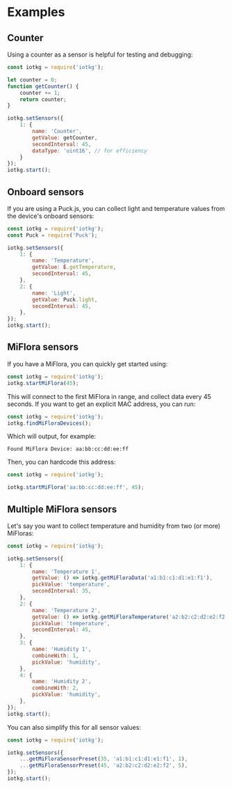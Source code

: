 # Examples

## Counter
Using a counter as a sensor is helpful for testing and debugging:

```javascript
const iotkg = require('iotkg');

let counter = 0;
function getCounter() {
    counter += 1;
    return counter;
}

iotkg.setSensors({
    1: {
        name: 'Counter',
        getValue: getCounter,
        secondInterval: 45,
        dataType: 'uint16', // for efficiency
    }
});
iotkg.start();
```

## Onboard sensors

If you are using a Puck.js, you can collect light and temperature values from the device's onboard sensors:

```javascript
const iotkg = require('iotkg');
const Puck = require('Puck');

iotkg.setSensors({
    1: {
        name: 'Temperature',
        getValue: E.getTemperature,
        secondInterval: 45,
    },
    2: {
        name: 'Light',
        getValue: Puck.light,
        secondInterval: 45,
    },
});
iotkg.start();
```

## MiFlora sensors

If you have a MiFlora, you can quickly get started using:

```javascript
const iotkg = require('iotkg');
iotkg.startMiFlora(45);
```

This will connect to the first MiFlora in range, and collect data every 45 seconds. If you want to get an explicit MAC address, you can run:

```javascript
const iotkg = require('iotkg');
iotkg.findMiFloraDevices();
```

Which will output, for example:

```
Found MiFlora Device: aa:bb:cc:dd:ee:ff
```

Then, you can hardcode this address:

```javascript
const iotkg = require('iotkg');

iotkg.startMiFlora('aa:bb:cc:dd:ee:ff', 45);
```

## Multiple MiFlora sensors

Let's say you want to collect temperature and humidity from two (or more) MiFloras:

```javascript
const iotkg = require('iotkg');

iotkg.setSensors({
    1: {
        name: 'Temperature 1',
        getValue: () => iotkg.getMiFloraData('a1:b1:c1:d1:e1:f1'),
        pickValue: 'temperature',
        secondInterval: 35,
    },
    2: {
        name: 'Temperature 2',
        getValue: () => iotkg.getMiFloraTemperature('a2:b2:c2:d2:e2:f2'),
        pickValue: 'temperature',
        secondInterval: 45,
    },
    3: {
        name: 'Humidity 1',
        combineWith: 1,
        pickValue: 'humidity',
    },
    4: {
        name: 'Humidity 2',
        combineWith: 2,
        pickValue: 'humidity',
    },
});
iotkg.start();
```

You can also simplify this for all sensor values:

```javascript
const iotkg = require('iotkg');

iotkg.setSensors({
    ...getMiFloraSensorPreset(35, 'a1:b1:c1:d1:e1:f1', 1),
    ...getMiFloraSensorPreset(45, 'a2:b2:c2:d2:e2:f2', 5),
});
iotkg.start();
```
